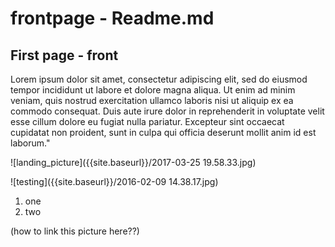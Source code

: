 # frontpage - Readme.md 
First page - front
---
Lorem ipsum dolor sit amet, consectetur adipiscing elit, sed do eiusmod tempor incididunt ut labore et dolore magna aliqua. Ut enim ad minim veniam, quis nostrud exercitation ullamco laboris nisi ut aliquip ex ea commodo consequat. Duis aute irure dolor in reprehenderit in voluptate velit esse cillum dolore eu fugiat nulla pariatur. Excepteur sint occaecat cupidatat non proident, sunt in culpa qui officia deserunt mollit anim id est laborum."

![landing_picture]({{site.baseurl}}/2017-03-25 19.58.33.jpg)

![testing]({{site.baseurl}}/2016-02-09 14.38.17.jpg)


1. one
1. two

(how to link this picture here??)


